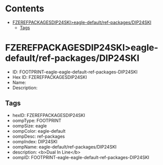 



Contents
========

* [FZEREFPACKAGESDIP24SKI>eagle-default/ref-packages/DIP24SKI](#fzerefpackagesdip24skieagle-defaultref-packagesdip24ski)
	* [Tags](#tags)

# FZEREFPACKAGESDIP24SKI>eagle-default/ref-packages/DIP24SKI

- ID: FOOTPRINT-eagle-eagle-default-ref-packages-DIP24SKI
- Hex ID: FZEREFPACKAGESDIP24SKI
- Name: 
- Description: 

## Tags

- hexID: FZEREFPACKAGESDIP24SKI
- oompType: FOOTPRINT
- oompSize: eagle
- oompColor: eagle-default
- oompDesc: ref-packages
- oompIndex: DIP24SKI
- oompName: eagle-default/ref-packages/DIP24SKI
- description: &lt;b&gt;Dual In Line&lt;/b&gt;
- oompID: FOOTPRINT-eagle-eagle-default-ref-packages-DIP24SKI
